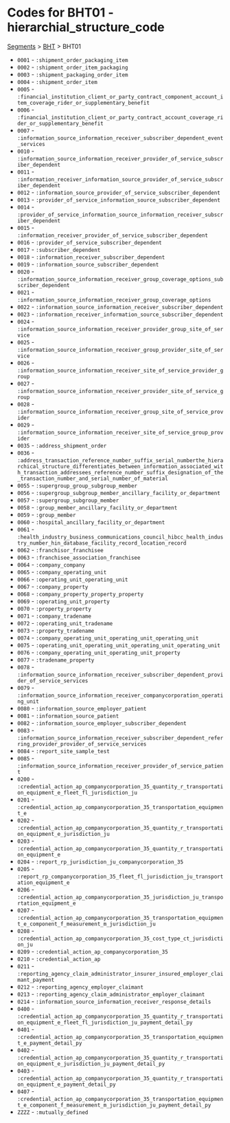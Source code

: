 # Codes for BHT01 - hierarchial_structure_code
[Segments](../segments.md) > [BHT](../segments/BHT.md) > BHT01
* `0001` - `:shipment_order_packaging_item`
* `0002` - `:shipment_order_item_packaging`
* `0003` - `:shipment_packaging_order_item`
* `0004` - `:shipment_order_item`
* `0005` - `:financial_institution_client_or_party_contract_component_account_item_coverage_rider_or_supplementary_benefit`
* `0006` - `:financial_institution_client_or_party_contract_account_coverage_rider_or_supplementary_benefit`
* `0007` - `:information_source_information_receiver_subscriber_dependent_event_services`
* `0010` - `:information_source_information_receiver_provider_of_service_subscriber_dependent`
* `0011` - `:information_receiver_information_source_provider_of_service_subscriber_dependent`
* `0012` - `:information_source_provider_of_service_subscriber_dependent`
* `0013` - `:provider_of_service_information_source_subscriber_dependent`
* `0014` - `:provider_of_service_information_source_information_receiver_subscriber_dependent`
* `0015` - `:information_receiver_provider_of_service_subscriber_dependent`
* `0016` - `:provider_of_service_subscriber_dependent`
* `0017` - `:subscriber_dependent`
* `0018` - `:information_receiver_subscriber_dependent`
* `0019` - `:information_source_subscriber_dependent`
* `0020` - `:information_source_information_receiver_group_coverage_options_subscriber_dependent`
* `0021` - `:information_source_information_receiver_group_coverage_options`
* `0022` - `:information_source_information_receiver_subscriber_dependent`
* `0023` - `:information_receiver_information_source_subscriber_dependent`
* `0024` - `:information_source_information_receiver_provider_group_site_of_service`
* `0025` - `:information_source_information_receiver_group_provider_site_of_service`
* `0026` - `:information_source_information_receiver_site_of_service_provider_group`
* `0027` - `:information_source_information_receiver_provider_site_of_service_group`
* `0028` - `:information_source_information_receiver_group_site_of_service_provider`
* `0029` - `:information_source_information_receiver_site_of_service_group_provider`
* `0035` - `:address_shipment_order`
* `0036` - `:address_transaction_reference_number_suffix_serial_numberthe_hierarchical_structure_differentiates_between_information_associated_with_transaction_addressees_reference_number_suffix_designation_of_the_transaction_number_and_serial_number_of_material`
* `0055` - `:supergroup_group_subgroup_member`
* `0056` - `:supergroup_subgroup_member_ancillary_facility_or_department`
* `0057` - `:supergroup_subgroup_member`
* `0058` - `:group_member_ancillary_facility_or_department`
* `0059` - `:group_member`
* `0060` - `:hospital_ancillary_facility_or_department`
* `0061` - `:health_industry_business_communications_council_hibcc_health_industry_number_hin_database_facility_record_location_record`
* `0062` - `:franchisor_franchisee`
* `0063` - `:franchisee_association_franchisee`
* `0064` - `:company_company`
* `0065` - `:company_operating_unit`
* `0066` - `:operating_unit_operating_unit`
* `0067` - `:company_property`
* `0068` - `:company_property_property_property`
* `0069` - `:operating_unit_property`
* `0070` - `:property_property`
* `0071` - `:company_tradename`
* `0072` - `:operating_unit_tradename`
* `0073` - `:property_tradename`
* `0074` - `:company_operating_unit_operating_unit_operating_unit`
* `0075` - `:operating_unit_operating_unit_operating_unit_operating_unit`
* `0076` - `:company_operating_unit_operating_unit_property`
* `0077` - `:tradename_property`
* `0078` - `:information_source_information_receiver_subscriber_dependent_provider_of_service_services`
* `0079` - `:information_source_information_receiver_companycorporation_operating_unit`
* `0080` - `:information_source_employer_patient`
* `0081` - `:information_source_patient`
* `0082` - `:information_source_employer_subscriber_dependent`
* `0083` - `:information_source_information_receiver_subscriber_dependent_referring_provider_provider_of_service_services`
* `0084` - `:report_site_sample_test`
* `0085` - `:information_source_information_receiver_provider_of_service_patient`
* `0200` - `:credential_action_ap_companycorporation_35_quantity_r_transportation_equipment_e_fleet_fl_jurisdiction_ju`
* `0201` - `:credential_action_ap_companycorporation_35_transportation_equipment_e`
* `0202` - `:credential_action_ap_companycorporation_35_quantity_r_transportation_equipment_e_jurisdiction_ju`
* `0203` - `:credential_action_ap_companycorporation_35_quantity_r_transportation_equipment_e`
* `0204` - `:report_rp_jurisdiction_ju_companycorporation_35`
* `0205` - `:report_rp_companycorporation_35_fleet_fl_jurisdiction_ju_transportation_equipment_e`
* `0206` - `:credential_action_ap_companycorporation_35_jurisdiction_ju_transportation_equipment_e`
* `0207` - `:credential_action_ap_companycorporation_35_transportation_equipment_e_component_f_measurement_m_jurisdiction_ju`
* `0208` - `:credential_action_ap_companycorporation_35_cost_type_ct_jurisdiction_ju`
* `0209` - `:credential_action_ap_companycorporation_35`
* `0210` - `:credential_action_ap`
* `0211` - `:reporting_agency_claim_administrator_insurer_insured_employer_claimant_payment`
* `0212` - `:reporting_agency_employer_claimant`
* `0213` - `:reporting_agency_claim_administrator_employer_claimant`
* `0214` - `:information_source_information_receiver_response_details`
* `0400` - `:credential_action_ap_companycorporation_35_quantity_r_transportation_equipment_e_fleet_fl_jurisdiction_ju_payment_detail_py`
* `0401` - `:credential_action_ap_companycorporation_35_transportation_equipment_e_payment_detail_py`
* `0402` - `:credential_action_ap_companycorporation_35_quantity_r_transportation_equipment_e_jurisdiction_ju_payment_detail_py`
* `0403` - `:credential_action_ap_companycorporation_35_quantity_r_transportation_equipment_e_payment_detail_py`
* `0407` - `:credential_action_ap_companycorporation_35_transportation_equipment_e_component_f_measurement_m_jurisdiction_ju_payment_detail_py`
* `ZZZZ` - `:mutually_defined`
